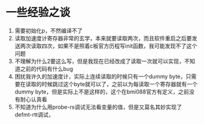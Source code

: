 # 一些经验之谈

1. 需要初始化p，不然编译不了
2. 读取加速度计寄存器非常的玄学，本来就要读取两次，而且软件重启之后要发送两次读取四次，如果不是照着c板官方历程写init函数，我可能发现不了这个问题
3. 不理解为什么2要这么写，但是我现在已经改成了读取一次就可以实现，不知道之前的代码有什么bug
4. 困扰我许久的加速度计，实际上连续读取的时候只有一个dummy byte，只需要在读取的时候跳过这个byte就可以了，之前以为每读取一个寄存器就有一个dummy byte，但是实际上不是这样的，这个在bmi088官方有定义，之前没有耐心认真看
5. 不知道为什么用probe-rs调试无法看变量的值，但是又莫名其妙实现了defmt-rtt调试，
